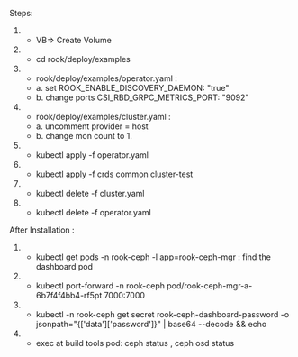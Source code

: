 Steps: 

1. - VB=> Create Volume
2. - cd rook/deploy/examples
3. - rook/deploy/examples/operator.yaml :
   - a. set ROOK_ENABLE_DISCOVERY_DAEMON: "true"
   - b. change ports CSI_RBD_GRPC_METRICS_PORT: "9092"
     
4. - rook/deploy/examples/cluster.yaml  :
   - a. uncomment provider = host
   - b. change mon count to 1.
     
5. - kubectl apply -f operator.yaml
6. - kubectl apply -f crds common cluster-test
7. - kubectl delete -f cluster.yaml 
8. - kubectl delete -f operator.yaml 


After Installation : 

1. - kubectl get pods -n rook-ceph -l app=rook-ceph-mgr : find the dashboard pod
2. - kubectl port-forward -n rook-ceph pod/rook-ceph-mgr-a-6b7f4f4bb4-rf5pt 7000:7000 
3. - kubectl -n rook-ceph get secret rook-ceph-dashboard-password -o jsonpath="{['data']['password']}" | base64 --decode && echo
4. - exec at build tools pod: ceph status , ceph osd status





